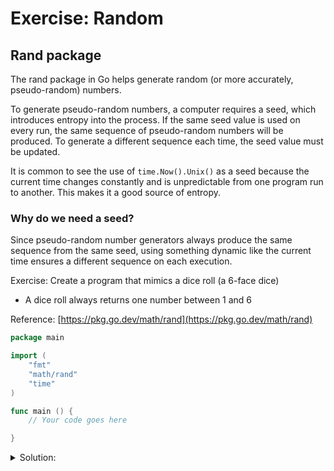 # Exercise: Random

## Rand package

The rand package in Go helps generate random (or more accurately, pseudo-random) numbers.

To generate pseudo-random numbers, a computer requires a seed, which introduces entropy into the process. If the same seed value is used on every run, the same sequence of pseudo-random numbers will be produced. To generate a different sequence each time, the seed value must be updated.

It is common to see the use of `time.Now().Unix()` as a seed because the current time changes constantly and is unpredictable from one program run to another. This makes it a good source of entropy.

### Why do we need a seed?

Since pseudo-random number generators always produce the same sequence from the same seed, using something dynamic like the current time ensures a different sequence on each execution.

Exercise: Create a program that mimics a dice roll (a 6-face dice)

- A dice roll always returns one number between 1 and 6

Reference:
[https://pkg.go.dev/math/rand](https://pkg.go.dev/math/rand)

```go
package main

import (
    "fmt"
    "math/rand"
    "time"
)

func main () {
    // Your code goes here

}
```

<details>
<summary> Solution: </summary>

```go
package main

import (
    "fmt"
    "math/rand"
    "time"
)

func random(min int, max int) int {
    return rand.Intn(max-min) + min
}

func main() {
    rand.Seed(time.Now().UnixNano())
    randomNum := random(1, 7)
    fmt.Printf("Rolled dice: %d\n", randomNum)
}
```

</details>
